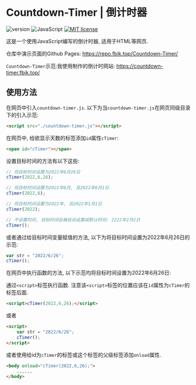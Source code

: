 # Countdown-Timer | 倒计时器

![version](https://img.shields.io/badge/version-1.0.9-blue) ![JavaScript](https://img.shields.io/static/v1?label=Language&message=JavaScript&color=red) [![MIT license](https://img.shields.io/badge/License-MIT-blue.svg)](https://lbesson.mit-license.org/)

这是一个使用JavaScript编写的倒计时器, 适用于HTML等网页.

仓库中演示页面的Github Pages: <https://repo.fbik.top/Countdown-Timer/>

`Countdown-Timer`示范:我使用制作的倒计时网站: <https://countdown-timer.fbik.top/>

## 使用方法

在网页中引入`countdown-timer.js`. 以下为当`countdown-timer.js`在网页同级目录下的引入示范:

~~~HTML
<script src="./countdown-timer.js"></script>
~~~

在网页中, 给欲显示天数的标签添加`id`属性`cTimer`:
~~~HTML
<span id="cTimer"></span>
~~~

设置目标时间的方法有以下这些:

~~~js
// 将目标时间设置为2022年6月26日
cTimer(2022,6,26);

// 将目标时间设置为2022年6月, 及2022年6月1日
cTimer(2022,6);

// 将目标时间设置为2022年, 及2022年1月1日
cTimer(2022);

// 不设置时间, 目标时间会被自动设置成默认时间: 2222年2月2日
cTimer();
~~~
或者通过给目标时间变量赋值的方法, 以下为将目标时间设置为2022年6月26日的示范:
~~~js
var str = "2022/6/26";
cTimer();
~~~

在网页中执行函数的方法, 以下示范均将目标时间设置为2022年6月26日:

通过`<script>`标签执行函数. 注意该`<script>`标签的位置应该在`id`属性为`cTimer`的标签后面. 
~~~html
<script>cTimer(2022,6,26);</script>
~~~
或者
~~~html
<script>
    var str = "2022/6/26";
    cTimer();
</script>
~~~
或者使用给id为`cTimer`的标签或这个标签的父级标签添加`onload`属性.
~~~HTML
<body onload="cTimer(2022,6,26);">
    ......
</body>
~~~
